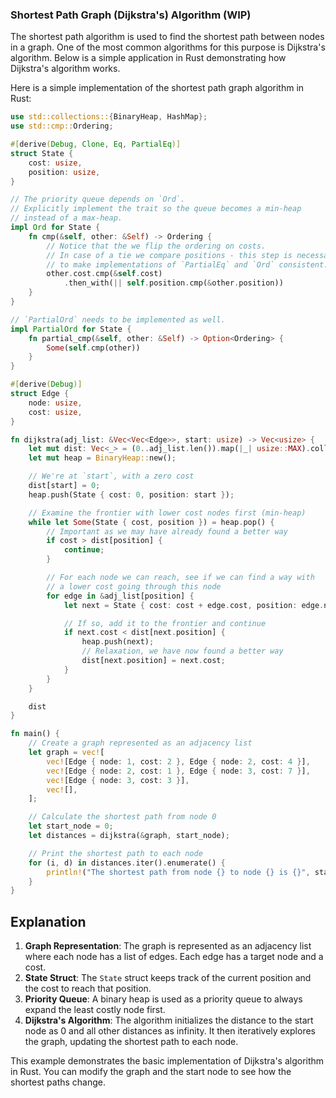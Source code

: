 ### Shortest Path Graph (Dijkstra's) Algorithm (WIP)

The shortest path algorithm is used to find the shortest path between nodes in a graph. One of the most common algorithms for this purpose is Dijkstra's algorithm. Below is a simple application in Rust demonstrating how Dijkstra's algorithm works.

Here is a simple implementation of the shortest path graph algorithm in Rust:

```rust
use std::collections::{BinaryHeap, HashMap};
use std::cmp::Ordering;

#[derive(Debug, Clone, Eq, PartialEq)]
struct State {
    cost: usize,
    position: usize,
}

// The priority queue depends on `Ord`.
// Explicitly implement the trait so the queue becomes a min-heap
// instead of a max-heap.
impl Ord for State {
    fn cmp(&self, other: &Self) -> Ordering {
        // Notice that the we flip the ordering on costs.
        // In case of a tie we compare positions - this step is necessary
        // to make implementations of `PartialEq` and `Ord` consistent.
        other.cost.cmp(&self.cost)
            .then_with(|| self.position.cmp(&other.position))
    }
}

// `PartialOrd` needs to be implemented as well.
impl PartialOrd for State {
    fn partial_cmp(&self, other: &Self) -> Option<Ordering> {
        Some(self.cmp(other))
    }
}

#[derive(Debug)]
struct Edge {
    node: usize,
    cost: usize,
}

fn dijkstra(adj_list: &Vec<Vec<Edge>>, start: usize) -> Vec<usize> {
    let mut dist: Vec<_> = (0..adj_list.len()).map(|_| usize::MAX).collect();
    let mut heap = BinaryHeap::new();

    // We're at `start`, with a zero cost
    dist[start] = 0;
    heap.push(State { cost: 0, position: start });

    // Examine the frontier with lower cost nodes first (min-heap)
    while let Some(State { cost, position }) = heap.pop() {
        // Important as we may have already found a better way
        if cost > dist[position] {
            continue;
        }

        // For each node we can reach, see if we can find a way with
        // a lower cost going through this node
        for edge in &adj_list[position] {
            let next = State { cost: cost + edge.cost, position: edge.node };

            // If so, add it to the frontier and continue
            if next.cost < dist[next.position] {
                heap.push(next);
                // Relaxation, we have now found a better way
                dist[next.position] = next.cost;
            }
        }
    }

    dist
}

fn main() {
    // Create a graph represented as an adjacency list
    let graph = vec![
        vec![Edge { node: 1, cost: 2 }, Edge { node: 2, cost: 4 }],
        vec![Edge { node: 2, cost: 1 }, Edge { node: 3, cost: 7 }],
        vec![Edge { node: 3, cost: 3 }],
        vec![],
    ];

    // Calculate the shortest path from node 0
    let start_node = 0;
    let distances = dijkstra(&graph, start_node);

    // Print the shortest path to each node
    for (i, d) in distances.iter().enumerate() {
        println!("The shortest path from node {} to node {} is {}", start_node, i, d);
    }
}
```

## Explanation

1. **Graph Representation**: The graph is represented as an adjacency list where each node has a list of edges. Each edge has a target node and a cost.
2. **State Struct**: The `State` struct keeps track of the current position and the cost to reach that position.
3. **Priority Queue**: A binary heap is used as a priority queue to always expand the least costly node first.
4. **Dijkstra's Algorithm**: The algorithm initializes the distance to the start node as 0 and all other distances as infinity. It then iteratively explores the graph, updating the shortest path to each node.

This example demonstrates the basic implementation of Dijkstra's algorithm in Rust. You can modify the graph and the start node to see how the shortest paths change.